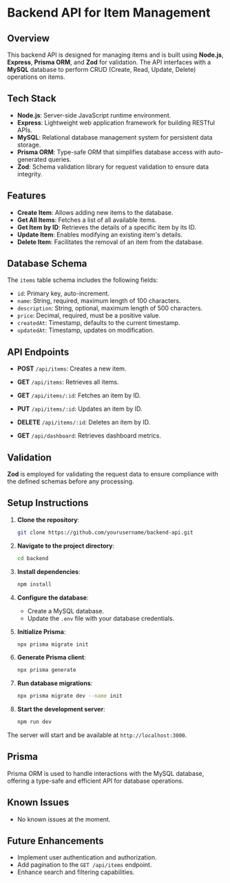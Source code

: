 # Backend API for Item Management

## Overview

This backend API is designed for managing items and is built using **Node.js**, **Express**, **Prisma ORM**, and **Zod** for validation. The API interfaces with a **MySQL** database to perform CRUD (Create, Read, Update, Delete) operations on items.

## Tech Stack

- **Node.js**: Server-side JavaScript runtime environment.
- **Express**: Lightweight web application framework for building RESTful APIs.
- **MySQL**: Relational database management system for persistent data storage.
- **Prisma ORM**: Type-safe ORM that simplifies database access with auto-generated queries.
- **Zod**: Schema validation library for request validation to ensure data integrity.

## Features

- **Create Item**: Allows adding new items to the database.
- **Get All Items**: Fetches a list of all available items.
- **Get Item by ID**: Retrieves the details of a specific item by its ID.
- **Update Item**: Enables modifying an existing item's details.
- **Delete Item**: Facilitates the removal of an item from the database.

## Database Schema

The `items` table schema includes the following fields:

- `id`: Primary key, auto-increment.
- `name`: String, required, maximum length of 100 characters.
- `description`: String, optional, maximum length of 500 characters.
- `price`: Decimal, required, must be a positive value.
- `createdAt`: Timestamp, defaults to the current timestamp.
- `updatedAt`: Timestamp, updates on modification.

## API Endpoints

- **POST** `/api/items`: Creates a new item.
- **GET** `/api/items`: Retrieves all items.
- **GET** `/api/items/:id`: Fetches an item by ID.
- **PUT** `/api/items/:id`: Updates an item by ID.
- **DELETE** `/api/items/:id`: Deletes an item by ID.

- **GET** `/api/dashboard`: Retrieves dashboard metrics.

## Validation

**Zod** is employed for validating the request data to ensure compliance with the defined schemas before any processing.

## Setup Instructions

1. **Clone the repository**:
    ```bash
    git clone https://github.com/yourusername/backend-api.git
    ```

2. **Navigate to the project directory**:
    ```bash
    cd backend
    ```

3. **Install dependencies**:
    ```bash
    npm install
    ```

4. **Configure the database**:
   - Create a MySQL database.
   - Update the `.env` file with your database credentials.

5. **Initialize Prisma**:
    ```bash
    npx prisma migrate init
    ```

6. **Generate Prisma client**:
    ```bash
    npx prisma generate
    ```

7. **Run database migrations**:
    ```bash
    npx prisma migrate dev --name init
    ```

8. **Start the development server**:
    ```bash
    npm run dev
    ```

The server will start and be available at `http://localhost:3000`.

## Prisma

Prisma ORM is used to handle interactions with the MySQL database, offering a type-safe and efficient API for database operations.

## Known Issues

- No known issues at the moment.

## Future Enhancements

- Implement user authentication and authorization.
- Add pagination to the `GET /api/items` endpoint.
- Enhance search and filtering capabilities.
